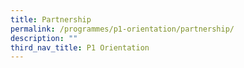 ```yaml
---
title: Partnership
permalink: /programmes/p1-orientation/partnership/
description: ""
third_nav_title: P1 Orientation
---
```

